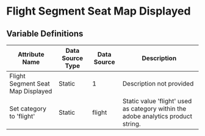 # Flight Segment Seat Map Displayed

### 

## Variable Definitions

| Attribute Name|Data Source Type|Data Source|Description|
| --- | --- | --- | --- |
|Flight Segment Seat Map Displayed|Static|1|Description not provided|
|Set category to 'flight'|Static|flight|Static value 'flight' used as category within the adobe analytics product string.|



